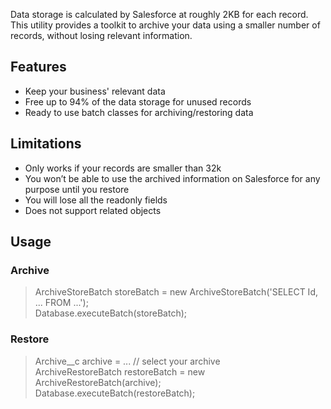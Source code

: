 Data storage is calculated by Salesforce at roughly 2KB for each record. This utility provides a toolkit to archive your data using a smaller number of records, without losing relevant information.

## Features
* Keep your business' relevant data
* Free up to 94% of the data storage for unused records
* Ready to use batch classes for archiving/restoring data

## Limitations
* Only works if your records are smaller than 32k
* You won’t be able to use the archived information on Salesforce for any purpose until you restore
* You will lose all the readonly fields
* Does not support related objects

## Usage
### Archive
> ArchiveStoreBatch storeBatch = new ArchiveStoreBatch('SELECT Id, ... FROM ...'); <br/>
> Database.executeBatch(storeBatch);

### Restore
> Archive__c archive = ... // select your archive <br/>
> ArchiveRestoreBatch restoreBatch = new ArchiveRestoreBatch(archive); <br/>
> Database.executeBatch(restoreBatch); 
